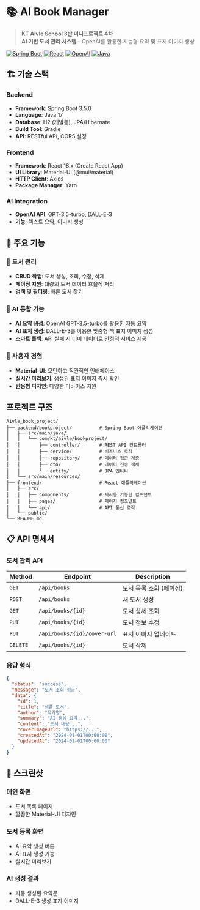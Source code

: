 # 📚 AI Book Manager

> **KT Aivle School 3반 미니프로젝트 4차**  
> **AI 기반 도서 관리 시스템** - OpenAI를 활용한 지능형 요약 및 표지 이미지 생성

[![Spring Boot](https://img.shields.io/badge/Spring%20Boot-3.5.0-brightgreen.svg)](https://spring.io/projects/spring-boot)
[![React](https://img.shields.io/badge/React-18.x-blue.svg)](https://reactjs.org/)
[![OpenAI](https://img.shields.io/badge/OpenAI-GPT--3.5--turbo-orange.svg)](https://openai.com/)
[![Java](https://img.shields.io/badge/Java-17-red.svg)](https://openjdk.java.net/)

## 🏗️ 기술 스택

### Backend
- **Framework**: Spring Boot 3.5.0
- **Language**: Java 17
- **Database**: H2 (개발용), JPA/Hibernate
- **Build Tool**: Gradle
- **API**: RESTful API, CORS 설정

### Frontend
- **Framework**: React 18.x (Create React App)
- **UI Library**: Material-UI (@mui/material)
- **HTTP Client**: Axios
- **Package Manager**: Yarn

### AI Integration
- **OpenAI API**: GPT-3.5-turbo, DALL-E-3
- **기능**: 텍스트 요약, 이미지 생성
  
## 🌟 주요 기능

### 📖 도서 관리
- **CRUD 작업**: 도서 생성, 조회, 수정, 삭제
- **페이징 지원**: 대량의 도서 데이터 효율적 처리
- **검색 및 필터링**: 빠른 도서 찾기

### 🤖 AI 통합 기능
- **AI 요약 생성**: OpenAI GPT-3.5-turbo를 활용한 자동 요약
- **AI 표지 생성**: DALL-E-3를 이용한 맞춤형 책 표지 이미지 생성
- **스마트 폴백**: API 실패 시 더미 데이터로 안정적 서비스 제공

### 🎨 사용자 경험
- **Material-UI**: 모던하고 직관적인 인터페이스
- **실시간 미리보기**: 생성된 표지 이미지 즉시 확인
- **반응형 디자인**: 다양한 디바이스 지원
  
## 프로젝트 구조
```
Aivle_book_project/
├── backend/bookproject/          # Spring Boot 애플리케이션
│   ├── src/main/java/
│   │   └── com/kt/aivle/bookproject/
│   │       ├── controller/       # REST API 컨트롤러
│   │       ├── service/          # 비즈니스 로직
│   │       ├── repository/       # 데이터 접근 계층
│   │       ├── dto/              # 데이터 전송 객체
│   │       └── entity/           # JPA 엔티티
│   └── src/main/resources/
├── frontend/                     # React 애플리케이션
│   ├── src/
│   │   ├── components/           # 재사용 가능한 컴포넌트
│   │   ├── pages/                # 페이지 컴포넌트
│   │   └── api/                  # API 통신 로직
│   └── public/
└── README.md
```

## 📋 API 명세서

### 도서 관리 API
| Method | Endpoint | Description | 
|--------|----------|-------------|
| `GET` | `/api/books` | 도서 목록 조회 (페이징) |
| `POST` | `/api/books` | 새 도서 생성 |
| `GET` | `/api/books/{id}` | 도서 상세 조회 |
| `PUT` | `/api/books/{id}` | 도서 정보 수정 |
| `PUT` | `/api/books/{id}/cover-url` | 표지 이미지 업데이트 |
| `DELETE` | `/api/books/{id}` | 도서 삭제 |

### 응답 형식
```json
{
  "status": "success",
  "message": "도서 조회 성공",
  "data": {
    "id": 1,
    "title": "샘플 도서",
    "author": "작가명",
    "summary": "AI 생성 요약...",
    "content": "도서 내용...",
    "coverImageUrl": "https://...",
    "createdAt": "2024-01-01T00:00:00",
    "updatedAt": "2024-01-01T00:00:00"
  }
}
```
## 📸 스크린샷

### 메인 화면
- 도서 목록 페이지
- 깔끔한 Material-UI 디자인

### 도서 등록 화면
- AI 요약 생성 버튼
- AI 표지 생성 기능
- 실시간 미리보기

### AI 생성 결과
- 자동 생성된 요약문
- DALL-E-3 생성 표지 이미지

</div>
